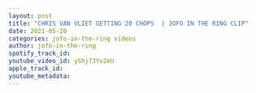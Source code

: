 ```yaml
---
layout: post
title: "CHRIS VAN VLIET GETTING 20 CHOPS  | JOFO IN THE RING CLIP"
date: 2021-05-20
categories: jofo-in-the-ring videos
author: jofo-in-the-ring
spotify_track_id: 
youtube_video_id: yShj73Yv2eU
apple_track_id: 
youtube_metadata: 
---
```


